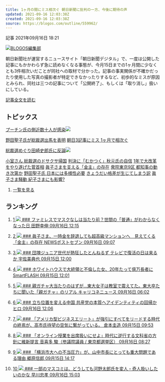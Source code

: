 ```yaml
---
title: 1ヶ月の間にミス相次ぐ 朝日新聞に批判の一方、今後に期待の声
updated: 2021-09-16 12:03:38Z
created: 2021-09-16 12:03:38Z
source: https://blogos.com/outline/559962/
---
```


 記事
2021年09月16日 18:21

[![](https://static.blogos.com/media/img/498231/ref_s.jpg)BLOGOS編集部](https://blogos.com/article/559962/)

朝日新聞社が運営するニュースサイト「朝日新聞デジタル」で、一度は公開した記事にもかかわらず急に読めなくなる事態が、今月15日までの1ヶ月間に少なくとも3件相次いだことが同社への取材で分かった。記事の事実関係が不確かだったり使用した写真の撮影者が特定できなかったりするなど、初歩的なミスが原因とみられ、同社は三つの記事について「公開終了」、もしくは「取り消し」扱いにしている。

[記事全文を読む](https://blogos.com/article/559962/)

## トピックス

[プーチン氏の側近数十人が感染](https://blogos.com/outline/559976/)![](https://static.blogos.com/pc/image/refine/new.png)

[野田聖子氏が総裁選出馬を表明](https://blogos.com/outline/559966/)
[朝日3記事にミス 1ヶ月で相次ぐ](https://blogos.com/outline/559962/)

[総裁選めぐり田崎史郎氏に反論](https://blogos.com/outline/559990/)![](https://static.blogos.com/pc/image/refine/new.png)

[小室さん 総裁選のドサクサ帰国](https://blogos.com/outline/559944/)
[判決に「むかつく」秋元氏の自信](https://blogos.com/outline/559933/)
[1年で大改革をやり遂げた菅首相](https://blogos.com/outline/559954/)
[眞子さまを支える「金主」の存在](https://blogos.com/outline/559842/)
[衆院東京9区 都知事の動き次第か](https://blogos.com/outline/559974/)
[野田聖子氏 日本には多様性必要](https://blogos.com/outline/559968/)
[きょうだい格差が生じてしまう訳](https://blogos.com/outline/559940/)
[眞子さま騒動 紀子さまにも影響?](https://blogos.com/outline/559910/)
1.   [一覧を見る](https://blogos.com/article/pickup_archive/0/)

## ランキング

1.   [   1  ![](https://static.blogos.com/media/member/130497/icon.png?1631791807)    ### ファミレスでマスクなしは当たり前？世間の「普通」がわからなくなった日       田野幸伸    09月16日 12:15](https://blogos.com/article/559876/)

2.   [   2  ![](https://static.blogos.com/media/member/141337/icon.png?1631791807)    ### 眞子さま、一時金を辞退しても超高級マンションへ　見えてくる「金主」の存在       NEWSポストセブン    09月16日 09:07](https://blogos.com/article/559842/)

3.   [   3  ![](https://static.blogos.com/media/member/47672/icon.png?1631791807)    ### 団塊ジュニア世代が熱狂したとんねるず テレビで復活の日は来るか       宇佐美典也    09月15日 12:00](https://blogos.com/article/559575/)

4.   [   4  ![](https://static.blogos.com/media/member/146234/icon.png?1631791807)    ### ホワイトハウスで大統領と不倫した女、20年たって億万長者に       SmartFLASH    09月15日 12:01](https://blogos.com/article/559623/)

5.   [   5  ![](https://static.blogos.com/media/member/60196/icon.png?1631791807)    ### 親ガチャ大当たりのはずが…東大女子は教室で震えてた。東大卒たちに聞いた「親ガチャ」のリアル       キャリコネニュース    09月16日 06:02](https://blogos.com/article/559831/)

6.   [   6  ![](https://static.blogos.com/media/member/372/icon.png?1631791807)    ### 立ち位置を変える中国 共産党の本質へアイデンティティの回帰か       ヒロ    09月16日 12:06](https://blogos.com/article/559877/)

7.   [   7  ![](https://static.blogos.com/media/member/74996/icon.png?1631791807)    ### 「アメリカ型ビジネスエリート」が強引にすべてをリードする時代の終焉が、高市氏待望の空気に繋がっている。       倉本圭造    09月15日 09:53](https://blogos.com/article/559672/)

8.   [   8  ![](https://static.blogos.com/media/member/52579/icon.png?1631791807)    ### 「オンライン授業を出席扱いにせよ」時代に逆行する文科省の方針に維新提言       音喜多 駿（参議院議員 / 東京都選挙区）    09月16日 08:27](https://blogos.com/article/559849/)

9.   [   9  ![](https://static.blogos.com/media/member/19897/icon.png?1631791807)    ### 「横浜市大への不当圧力」が、山中市長にとっても重大問題である理由       郷原信郎    09月15日 14:17](https://blogos.com/article/559745/)

10.   [   10  ![](https://static.blogos.com/media/member/94/icon.png?1631791807)    ### 一部のマスコミは、どうしても河野太郎氏を変人・奇人扱いしたいのかな       早川忠孝    09月16日 15:03](https://blogos.com/article/559927/)